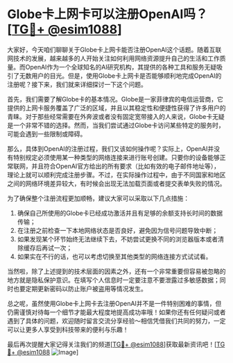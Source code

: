 # Globe卡上网卡可以注册OpenAI吗？[[TG💪+ @esim1088](https://t.me/s/esim1088)]

大家好，今天咱们聊聊关于Globe卡上网卡能否注册OpenAI这个话题。随着互联网技术的发展，越来越多的人开始关注如何利用网络资源提升自己的生活和工作质量。而OpenAI作为一个全球知名的AI研究机构，其提供的各种工具和服务无疑吸引了无数用户的目光。但是，使用Globe卡上网卡是否能够顺利地完成OpenAI的注册呢？接下来，我们就来详细探讨一下这个问题。

首先，我们需要了解Globe卡的基本情况。Globe是一家菲律宾的电信运营商，它提供的上网卡服务覆盖了广泛的区域，并且以其稳定性和便捷性获得了许多用户的青睐。对于那些经常需要在外奔波或者没有固定宽带接入的人来说，Globe卡无疑是一个非常不错的选择。然而，当我们尝试通过Globe卡访问某些特定的服务时，可能会遇到一些限制或障碍。

那么，具体到OpenAI的注册过程，我们又该如何操作呢？实际上，OpenAI并没有特别规定必须使用某一种类型的网络连接来进行账号创建。只要你的设备能够正常联网，并且符合OpenAI官方给出的所有要求（比如有效的电子邮件地址等），理论上就可以顺利完成注册步骤。不过，在实际操作过程中，由于不同国家和地区之间的网络环境差异较大，有时候会出现无法加载页面或者提交表单失败的情况。

为了确保整个注册流程更加顺畅，建议大家可以采取以下几点措施：

1. 确保自己所使用的Globe卡已经成功激活并且有足够的余额支持长时间的数据传输；
2. 在注册之前检查一下本地网络状态是否良好，避免因为信号问题导致中断；
3. 如果发现某个环节始终无法继续下去，不妨尝试更换不同的浏览器版本或者清除缓存后再试一次；
4. 如果实在不行的话，也可以考虑切换至其他类型的网络连接方式试试看。

当然啦，除了上述提到的技术层面的因素之外，还有一个非常重要但容易被忽略的地方就是隐私保护意识。在填写个人信息时一定要注意不要泄露过多敏感数据；同时也要定期更新密码以防止账户被盗用等情况发生。

总之呢，虽然使用Globe卡上网卡去注册OpenAI并不是一件特别困难的事情，但仍需谨慎对待每一个细节才能最大程度地提高成功率哦！如果你还有任何疑问或者遇到了具体的问题，欢迎随时留言交流分享经验～相信凭借我们共同的努力，一定可以让更多人享受到科技带来的便利与乐趣！

最后再次提醒大家记得关注我们的频道[[TG💪+ @esim1088](https://t.me/s/esim1088)]获取最新资讯吧！[[TG💪+ @esim1088](https://t.me/s/esim1088) ![Image](https://i.postimg.cc/4NQfJmqS/Snipaste-2025-05-13-00-14-12.png)]